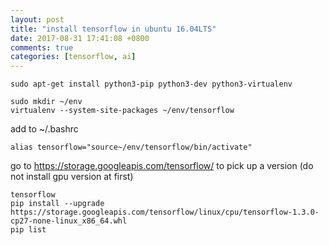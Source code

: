 ```yaml
---
layout: post
title: "install tensorflow in ubuntu 16.04LTS"
date: 2017-08-31 17:41:08 +0800
comments: true
categories: [tensorflow, ai]
---
```


```
sudo apt-get install python3-pip python3-dev python3-virtualenv

sudo mkdir ~/env
virtualenv --system-site-packages ~/env/tensorflow
```

add to ~/.bashrc
```
alias tensorflow="source~/env/tensorflow/bin/activate"
```

go to https://storage.googleapis.com/tensorflow/  to pick up a version (do not install gpu version at first)
```
tensorflow
pip install --upgrade https://storage.googleapis.com/tensorflow/linux/cpu/tensorflow-1.3.0-cp27-none-linux_x86_64.whl
pip list
```
